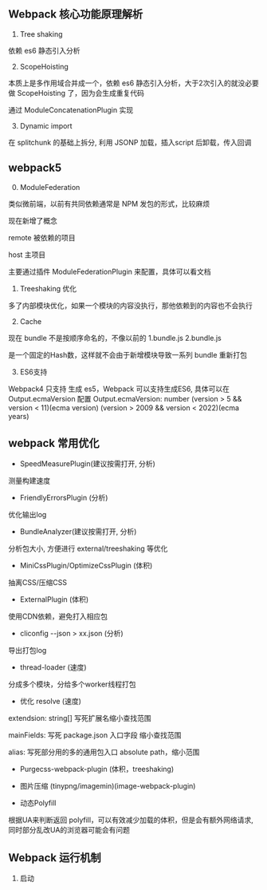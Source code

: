 ## Webpack 核心功能原理解析

1. Tree shaking 

依赖 es6 静态引入分析

2. ScopeHoisting

本质上是多作用域合并成一个，依赖 es6 静态引入分析，大于2次引入的就没必要做 ScopeHoisting 了，因为会生成重复代码

通过 ModuleConcatenationPlugin 实现

3. Dynamic import

在 splitchunk 的基础上拆分, 利用 JSONP 加载，插入script 后卸载，传入回调


## webpack5

0. ModuleFederation

类似微前端，以前有共同依赖通常是 NPM 发包的形式，比较麻烦

现在新增了概念

remote 被依赖的项目

host 主项目

主要通过插件 ModuleFederationPlugin 来配置，具体可以看文档

1. Treeshaking 优化

多了内部模块优化，如果一个模块的内容没执行，那他依赖到的内容也不会执行

2. Cache

现在 bundle 不是按顺序命名的，不像以前的 1.bundle.js 2.bundle.js

是一个固定的Hash数，这样就不会由于新增模块导致一系列 bundle 重新打包

3. ES6支持

Webpack4 只支持 生成 es5，Webpack 可以支持生成ES6, 具体可以在 Output.ecmaVersion 配置 Output.ecmaVersion: number (version > 5 && version < 11)(ecma version) (version > 2009 && version < 2022)(ecma years) 

## webpack 常用优化

- SpeedMeasurePlugin(建议按需打开, 分析)

测量构建速度

- FriendlyErrorsPlugin (分析)

优化输出log

- BundleAnalyzer(建议按需打开, 分析) 

分析包大小, 方便进行 external/treeshaking 等优化

- MiniCssPlugin/OptimizeCssPlugin (体积)

抽离CSS/压缩CSS

- ExternalPlugin (体积)

使用CDN依赖，避免打入相应包

- cliconfig --json > xx.json (分析)

导出打包log

- thread-loader (速度)

分成多个模块，分给多个worker线程打包 

- 优化 resolve (速度)

extendsion: string[] 写死扩展名缩小查找范围

mainFields: 写死 package.json 入口字段 缩小查找范围

alias: 写死部分用的多的通用包入口 absolute path，缩小范围

- Purgecss-webpack-plugin (体积，treeshaking)


- 图片压缩 (tinypng/imagemin)(image-webpack-plugin)

- 动态Polyfill 

根据UA来判断返回 polyfill，可以有效减少加载的体积，但是会有额外网络请求, 同时部分乱改UA的浏览器可能会有问题


## Webpack 运行机制

1. 启动

